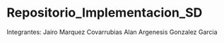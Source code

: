 # Repositorio_Implementacion_SD
Integrantes:
Jairo Marquez Covarrubias
Alan Argenesis Gonzalez Garcia
